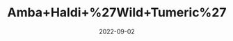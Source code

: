 ---
title: 'Amba+Haldi+%27Wild+Tumeric%27'
date: '2022-09-02' 
metatag: '' 
inventory: '0' 
draft: false 
# meta description 
shortDescripton: ''
description: 'Herb'
longdescription: ''
featured: True
# product Price
price: '40.0'
# Product Short Description
shortDescription: ''
productID: '05E99065-992A-ED11-9968-005056B3A416'
type: 'products'
category: 'Herb' 
thumnailproduct: 'https://aminsaddiquidawakhana.eralive.net/images/products/05E99065-992A-ED11-9968-005056B3A4161.png' 
images:
  - image: 'images/products/05E99065-992A-ED11-9968-005056B3A4161.png'  
Variants:
---